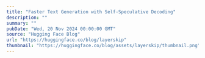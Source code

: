 ```yaml
---
title: "Faster Text Generation with Self-Speculative Decoding"
description: ""
summary: ""
pubDate: "Wed, 20 Nov 2024 00:00:00 GMT"
source: "Hugging Face Blog"
url: "https://huggingface.co/blog/layerskip"
thumbnail: "https://huggingface.co/blog/assets/layerskip/thumbnail.png"
---
```


